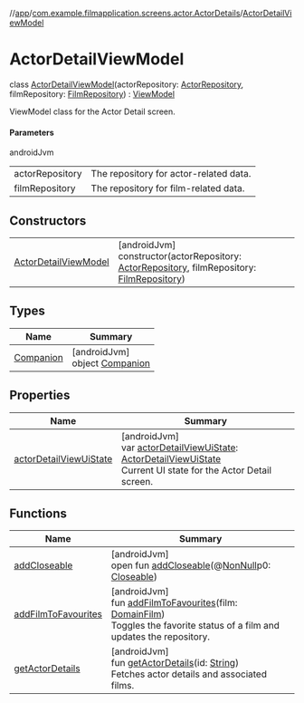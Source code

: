 //[app](../../../index.md)/[com.example.filmapplication.screens.actor.ActorDetails](../index.md)/[ActorDetailViewModel](index.md)

# ActorDetailViewModel

class [ActorDetailViewModel](index.md)(actorRepository: [ActorRepository](../../com.example.filmapplication.repository/-actor-repository/index.md), filmRepository: [FilmRepository](../../com.example.filmapplication.repository/-film-repository/index.md)) : [ViewModel](https://developer.android.com/reference/kotlin/androidx/lifecycle/ViewModel.html)

ViewModel class for the Actor Detail screen.

#### Parameters

androidJvm

| | |
|---|---|
| actorRepository | The repository for actor-related data. |
| filmRepository | The repository for film-related data. |

## Constructors

| | |
|---|---|
| [ActorDetailViewModel](-actor-detail-view-model.md) | [androidJvm]<br>constructor(actorRepository: [ActorRepository](../../com.example.filmapplication.repository/-actor-repository/index.md), filmRepository: [FilmRepository](../../com.example.filmapplication.repository/-film-repository/index.md)) |

## Types

| Name | Summary |
|---|---|
| [Companion](-companion/index.md) | [androidJvm]<br>object [Companion](-companion/index.md) |

## Properties

| Name | Summary |
|---|---|
| [actorDetailViewUiState](actor-detail-view-ui-state.md) | [androidJvm]<br>var [actorDetailViewUiState](actor-detail-view-ui-state.md): [ActorDetailViewUiState](../-actor-detail-view-ui-state/index.md)<br>Current UI state for the Actor Detail screen. |

## Functions

| Name | Summary |
|---|---|
| [addCloseable](../../com.example.filmapplication.screens.serie/-serie-view-model/index.md#264516373%2FFunctions%2F-912451524) | [androidJvm]<br>open fun [addCloseable](../../com.example.filmapplication.screens.serie/-serie-view-model/index.md#264516373%2FFunctions%2F-912451524)(@[NonNull](https://developer.android.com/reference/kotlin/androidx/annotation/NonNull.html)p0: [Closeable](https://developer.android.com/reference/kotlin/java/io/Closeable.html)) |
| [addFilmToFavourites](add-film-to-favourites.md) | [androidJvm]<br>fun [addFilmToFavourites](add-film-to-favourites.md)(film: [DomainFilm](../../com.example.filmapplication.domain/-domain-film/index.md))<br>Toggles the favorite status of a film and updates the repository. |
| [getActorDetails](get-actor-details.md) | [androidJvm]<br>fun [getActorDetails](get-actor-details.md)(id: [String](https://kotlinlang.org/api/latest/jvm/stdlib/kotlin/-string/index.html))<br>Fetches actor details and associated films. |
